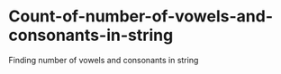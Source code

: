 # Count-of-number-of-vowels-and-consonants-in-string
Finding number of vowels and consonants in string
